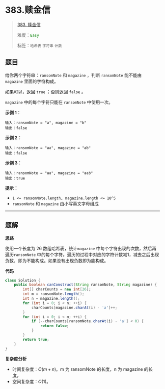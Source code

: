 # 383.赎金信

> [383. 赎金信](https://leetcode.cn/problems/ransom-note/)
>
> 难度：<font color=green>`Easy`</font>
>
> 标签：`哈希表` `字符串` `计数`

## 题目

给你两个字符串：`ransomNote` 和 `magazine` ，判断 `ransomNote` 能不能由 `magazine` 里面的字符构成。

如果可以，返回 `true` ；否则返回 `false` 。

`magazine` 中的每个字符只能在 `ransomNote` 中使用一次。

**示例 1：**

```
输入：ransomNote = "a", magazine = "b"
输出：false
```

**示例 2：**

```
输入：ransomNote = "aa", magazine = "ab"
输出：false
```

**示例 3：**

```
输入：ransomNote = "aa", magazine = "aab"
输出：true
```

**提示：**

* `1 <= ransomNote.length, magazine.length <= 10^5`
* `ransomNote` 和 `magazine` 由小写英文字母组成

--------------------

## 题解

**思路**

使用一个长度为 26 数组哈希表，统计`magazine` 中每个字符出现的次数，然后再遍历`ransomNote` 中的每个字符，遍历的过程中对应的字符计数减1，减去之后出现负数，即为不能构成。如果没有出现负数即为能构成。

**代码**

```java
class Solution {
    public boolean canConstruct(String ransomNote, String magazine) {
        int[] charCounts = new int[26];
        int m = ransomNote.length();
        int n = magazine.length();
        for (int i = 0; i < n; ++i) {
            charCounts[magazine.charAt(i) - 'a']++;
        }
        for (int i = 0; i < m; ++i) {
            if (--charCounts[ransomNote.charAt(i) - 'a'] < 0) {
                return false;
            }
        }
        return true;
    }
}
```

**复杂度分析**

- 时间复杂度：$O(m+n)$。m 为 ransomNote 的长度，n 为 magazine 的长度。
- 空间复杂度：$O(1)$。
